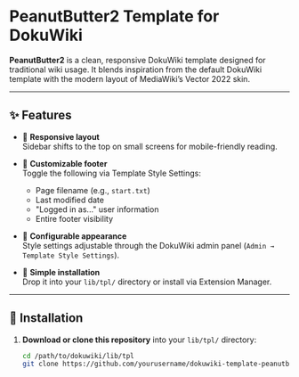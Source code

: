 # PeanutButter2 Template for DokuWiki

**PeanutButter2** is a clean, responsive DokuWiki template designed for traditional wiki usage. It blends inspiration from the default DokuWiki template with the modern layout of MediaWiki’s Vector 2022 skin.

---

## ✨ Features

- 📱 **Responsive layout**  
  Sidebar shifts to the top on small screens for mobile-friendly reading.

- 📝 **Customizable footer**  
  Toggle the following via Template Style Settings:
  - Page filename (e.g., `start.txt`)
  - Last modified date
  - "Logged in as..." user information
  - Entire footer visibility

- 🎨 **Configurable appearance**  
  Style settings adjustable through the DokuWiki admin panel (`Admin → Template Style Settings`).

- 🔧 **Simple installation**  
  Drop it into your `lib/tpl/` directory or install via Extension Manager.

---

## 🚀 Installation

1. **Download or clone this repository** into your `lib/tpl/` directory:

   ```bash
   cd /path/to/dokuwiki/lib/tpl
   git clone https://github.com/yourusername/dokuwiki-template-peanutbutter peanutbutter
